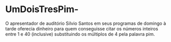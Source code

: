 # UmDoisTresPim-
O apresentador de auditório Silvio Santos em seus programas de domingo à tarde oferecia dinheiro para quem conseguisse citar os números inteiros entre 1 e 40 (inclusive) substituindo os múltiplos de 4 pela palavra pim.
